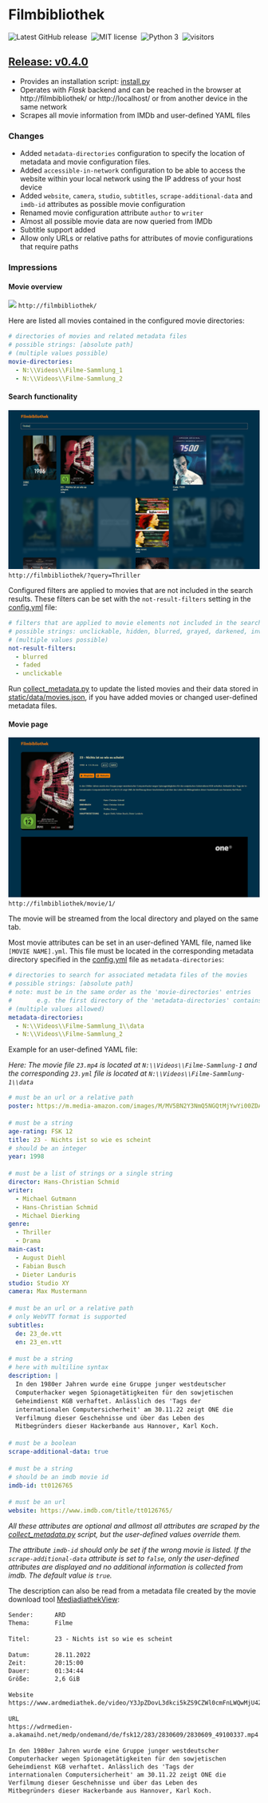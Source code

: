
# Filmbibliothek

![Latest GitHub release](https://img.shields.io/github/v/release/fabianbartl/filmbibliothek)&nbsp;
![MIT license](https://img.shields.io/badge/license-MIT-green)&nbsp;
![Python 3](https://img.shields.io/badge/python-3-blue)&nbsp;
![visitors](https://visitor-badge.laobi.icu/badge?page_id=fabianbartl/filmbibliothek)&nbsp;
<!-- ![visitors](https://visitor-badge.laobi.icu/badge?page_id=fabianbartl/filmbibliothek&query_only)&nbsp; -->

## [Release: v0.4.0](https://github.com/FabianBartl/Filmbibliothek/releases/tag/v0.4.0)

- Provides an installation script: [install.py](install.py)
- Operates with *Flask* backend and can be reached in the browser at http://filmbibliothek/ or http://localhost/ or from another device in the same network
- Scrapes all movie information from IMDb and user-defined YAML files

<!-- ### Known issues -->

<!-- ### Patch notes -->

### Changes

- Added `metadata-directories` configuration to specify the location of metadata and movie configuration files.
- Added `accessible-in-network` configuration to be able to access the website within your local network using the IP address of your host device
- Added `website`, `camera`, `studio`, `subtitles`, `scrape-additional-data` and `imdb-id` attributes as possible movie configuration
- Renamed movie configuration attribute `author` to `writer`
- Almost all possible movie data are now queried from IMDb
- Subtitle support added
- Allow only URLs or relative paths for attributes of movie configurations that require paths 

### Impressions

#### Movie overview

![](screenshot_index-page.png)
`http://filmbibliothek/`

Here are listed all movies contained in the configured movie directories:

```yml
# directories of movies and related metadata files
# possible strings: [absolute path]
# (multiple values possible)
movie-directories:
  - N:\\Videos\\Filme-Sammlung_1
  - N:\\Videos\\Filme-Sammlung_2
```

#### Search functionality

![](screenshot_index-page_search-results.png)
`http://filmbibliothek/?query=Thriller`

Configured filters are applied to movies that are not included in the search results. These filters can be set with the `not-result-filters` setting in the [config.yml](config.yml) file:

```yml
# filters that are applied to movie elements not included in the search results
# possible strings: unclickable, hidden, blurred, grayed, darkened, inverted, faded, cleared
# (multiple values possible)
not-result-filters:
  - blurred
  - faded
  - unclickable
```

Run [collect_metadata.py](collect_metadata.py) to update the listed movies and their data stored in [static/data/movies.json](static/data/movies.json), if you have added movies or changed user-defined metadata files.

#### Movie page

![](screenshot_movie-page.png)
`http://filmbibliothek/movie/1/`

The movie will be streamed from the local directory and played on the same tab.

Most movie attributes can be set in an user-defined YAML file, named like `[MOVIE NAME].yml`. This file must be located in the corresponding metadata directory specified in the [config.yml](config.yml) file as `metadata-directories`:

```yml
# directories to search for associated metadata files of the movies
# possible strings: [absolute path]
# note: must be in the same order as the 'movie-directories' entries
#       e.g. the first directory of the 'metadata-directories' contains the metadata yaml files for the movies in the first directory of the 'movie-directories'
# (multiple values allowed)
metadata-directories:
  - N:\\Videos\\Filme-Sammlung_1\\data
  - N:\\Videos\\Filme-Sammlung_2
```

Example for an user-defined YAML file:

*Here: The movie file `23.mp4` is located at `N:\\Videos\\Filme-Sammlung-1` and the corresponding `23.yml` file is located at `N:\\Videos\\Filme-Sammlung-1\\data`*

```yml
# must be an url or a relative path
poster: https://m.media-amazon.com/images/M/MV5BN2Y3NmQ5NGQtMjYwYi00ZDA5LThhZDYtN2FkZGZlNTA5MmY1L2ltYWdlL2ltYWdlXkEyXkFqcGdeQXVyMzA3Njg4MzY@._V1_QL75_UY562_CR9

# must be a string
age-rating: FSK 12
title: 23 - Nichts ist so wie es scheint
# should be an integer
year: 1998

# must be a list of strings or a single string
director: Hans-Christian Schmid
writer:
  - Michael Gutmann
  - Hans-Christian Schmid
  - Michael Dierking
genre:
  - Thriller
  - Drama
main-cast:
  - August Diehl
  - Fabian Busch
  - Dieter Landuris
studio: Studio XY
camera: Max Mustermann

# must be an url or a relative path
# only WebVTT format is supported
subtitles:
  de: 23_de.vtt
  en: 23_en.vtt

# must be a string
# here with multiline syntax
description: |
  In den 1980er Jahren wurde eine Gruppe junger westdeutscher
  Computerhacker wegen Spionagetätigkeiten für den sowjetischen
  Geheimdienst KGB verhaftet. Anlässlich des 'Tags der
  internationalen Computersicherheit' am 30.11.22 zeigt ONE die
  Verfilmung dieser Geschehnisse und über das Leben des
  Mitbegründers dieser Hackerbande aus Hannover, Karl Koch.

# must be a boolean
scrape-additional-data: true

# must be a string
# should be an imdb movie id
imdb-id: tt0126765

# must be an url
website: https://www.imdb.com/title/tt0126765/
```

*All these attributes are optional and allmost all attributes are scraped by the [collect_metadata.py](collect_metadata.py) script, but the user-defined values override them.*

*The attribute `imdb-id` should only be set if the wrong movie is listed. If the `scrape-additional-data` attribute is set to `false`, only the user-defined attributes are displayed and no additional information is collected from imdb. The default value is `true`.*

The description can also be read from a metadata file created by the movie download tool [MediadiathekView](https://mediathekview.de/):

```
Sender:      ARD
Thema:       Filme

Titel:       23 - Nichts ist so wie es scheint

Datum:       28.11.2022
Zeit:        20:15:00
Dauer:       01:34:44
Größe:       2,6 GiB

Website
https://www.ardmediathek.de/video/Y3JpZDovL3dkci5kZS9CZWl0cmFnLWQwMjU4ZDVlLTFlODUtNDAxNS05OTM1LTAzMDJhZjBkZDlhZg

URL
https://wdrmedien-a.akamaihd.net/medp/ondemand/de/fsk12/283/2830609/2830609_49100337.mp4

In den 1980er Jahren wurde eine Gruppe junger westdeutscher
Computerhacker wegen Spionagetätigkeiten für den sowjetischen
Geheimdienst KGB verhaftet. Anlässlich des 'Tags der
internationalen Computersicherheit' am 30.11.22 zeigt ONE die
Verfilmung dieser Geschehnisse und über das Leben des
Mitbegründers dieser Hackerbande aus Hannover, Karl Koch.
```
